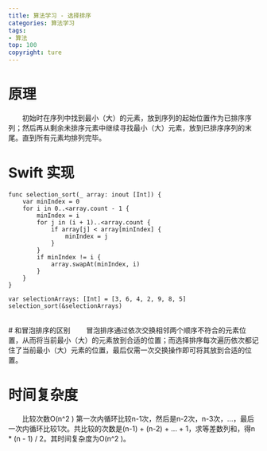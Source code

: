 ```yaml
---
title: 算法学习 - 选择排序
categories: 算法学习
tags:
- 算法
top: 100
copyright: ture
---
```


# 原理
&emsp;&emsp;初始时在序列中找到最小（大）的元素，放到序列的起始位置作为已排序序列；然后再从剩余未排序元素中继续寻找最小（大）元素，放到已排序序列的末尾。直到所有元素均排列完毕。
<!-- more -->
# Swift 实现
```
func selection_sort(_ array: inout [Int]) {
    var minIndex = 0
    for i in 0..<array.count - 1 {
        minIndex = i
        for j in (i + 1)..<array.count {
            if array[j] < array[minIndex] {
                minIndex = j
            }
        }
        if minIndex != i {
            array.swapAt(minIndex, i)
        }
    }
}

var selectionArrays: [Int] = [3, 6, 4, 2, 9, 8, 5]
selection_sort(&selectionArrays)
```
<br>
# 和冒泡排序的区别
&emsp;&emsp;冒泡排序通过依次交换相邻两个顺序不符合的元素位置，从而将当前最小（大）的元素放到合适的位置；而选择排序每次遍历依次都记住了当前最小（大）元素的位置，最后仅需一次交换操作即可将其放到合适的位置。

# 时间复杂度
&emsp;&emsp;比较次数O(n^2 ) 第一次内循环比较n-1次，然后是n-2次，n-3次，...，最后一次内循环比较1次。共比较的次数是(n-1) + (n-2) + ... + 1，求等差数列和，得n * (n - 1) / 2。其时间复杂度为O(n^2 )。